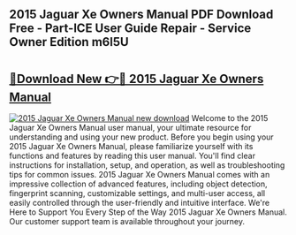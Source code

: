## 2015 Jaguar Xe Owners Manual PDF Download Free - Part-lCE User Guide Repair - Service Owner Edition m6l5U

# <h2><a href="http://cf27590.oget.top/?id=2015+Jaguar+Xe+Owners+Manual">🔗Download New 👉🔴 2015 Jaguar Xe Owners Manual</a></h2>

[![2015 Jaguar Xe Owners Manual new download](https://i.imgur.com/5g1atiW.png)](http://cf27590.oget.top/?id=2015+Jaguar+Xe+Owners+Manual)
Welcome to the 2015 Jaguar Xe Owners Manual user manual, your ultimate resource for understanding and using your new product. Before you begin using your 2015 Jaguar Xe Owners Manual, please familiarize yourself with its functions and features by reading this user manual. You'll find clear instructions for installation, setup, and operation, as well as troubleshooting tips for common issues. 2015 Jaguar Xe Owners Manual comes with an impressive collection of advanced features, including object detection, fingerprint scanning, customizable settings, and multi-user access, all easily controlled through the user-friendly and intuitive interface. We're Here to Support You Every Step of the Way 2015 Jaguar Xe Owners Manual. Our customer support team is available throughout your journey.
